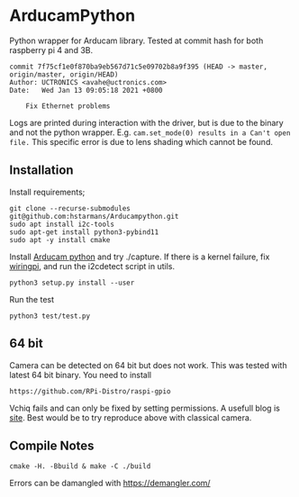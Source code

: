 # ArducamPython

Python wrapper for Arducam library. 
Tested at commit hash for both raspberry pi 4 and 3B. 
```
commit 7f75cf1e0f870ba9eb567d71c5e09702b8a9f395 (HEAD -> master, origin/master, origin/HEAD)
Author: UCTRONICS <avahe@uctronics.com>
Date:   Wed Jan 13 09:05:18 2021 +0800

    Fix Ethernet problems
```
Logs are printed during interaction with the driver, but is due to the binary and not the python wrapper.
E.g. ```cam.set_mode(0) results in a Can't open file.```
This specific error is due to lens shading which cannot be found.

## Installation
Install requirements;
```
git clone --recurse-submodules git@github.com:hstarmans/Arducampython.git
sudo apt install i2c-tools
sudo apt-get install python3-pybind11
sudo apt -y install cmake
```
Install [Arducam python](https://github.com/ArduCAM/MIPI_Camera) and try ./capture.  If there is a kernel failure, fix [wiringpi](https://github.com/ArduCAM/MIPI_Camera/issues/82), and run the i2cdetect script in utils.
```
python3 setup.py install --user
```
Run the test
```
python3 test/test.py
```
## 64 bit
Camera can be detected on 64 bit but does not work. This was tested with latest 64 bit binary.
You need to install
```
https://github.com/RPi-Distro/raspi-gpio
```
Vchiq fails and can only be fixed by setting permissions.
A usefull blog is [site](https://zengliyang.wordpress.com/2021/01/04/raspberry-pi-4b-ubuntu-20-04-camera/).
Best would be to try reproduce above with classical camera.

## Compile Notes
```
cmake -H. -Bbuild & make -C ./build
```
Errors can be damangled with https://demangler.com/
